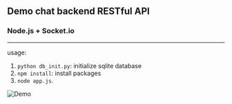 ## Demo chat backend RESTful API

### Node.js + Socket.io
---
usage:

1. `python db_init.py`: initialize sqlite database  
2. `npm install`: install packages  
3. `node app.js`.

![Demo](chat_small.gif)
